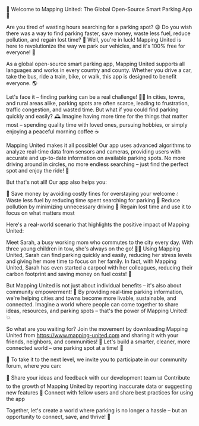 🌟 Welcome to Mapping United: The Global Open-Source Smart Parking App 🌟

Are you tired of wasting hours searching for a parking spot? 😩 Do you wish there was a way to find parking faster, save money, waste less fuel, reduce pollution, and regain lost time? 💪 Well, you're in luck! Mapping United is here to revolutionize the way we park our vehicles, and it's 100% free for everyone! 🎉

As a global open-source smart parking app, Mapping United supports all languages and works in every country and county. Whether you drive a car, take the bus, ride a train, bike, or walk, this app is designed to benefit everyone. 🌎

Let's face it – finding parking can be a real challenge! 🏃‍♂️ In cities, towns, and rural areas alike, parking spots are often scarce, leading to frustration, traffic congestion, and wasted time. But what if you could find parking quickly and easily? 🕰️ Imagine having more time for the things that matter most – spending quality time with loved ones, pursuing hobbies, or simply enjoying a peaceful morning coffee ☕️

Mapping United makes it all possible! Our app uses advanced algorithms to analyze real-time data from sensors and cameras, providing users with accurate and up-to-date information on available parking spots. No more driving around in circles, no more endless searching – just find the perfect spot and enjoy the ride! 🚗

But that's not all! Our app also helps you:

🏦 Save money by avoiding costly fines for overstaying your welcome
💧 Waste less fuel by reducing time spent searching for parking
🌟 Reduce pollution by minimizing unnecessary driving
💼 Regain lost time and use it to focus on what matters most

Here's a real-world scenario that highlights the positive impact of Mapping United:

Meet Sarah, a busy working mom who commutes to the city every day. With three young children in tow, she's always on the go! 🏃‍♀️ Using Mapping United, Sarah can find parking quickly and easily, reducing her stress levels and giving her more time to focus on her family. In fact, with Mapping United, Sarah has even started a carpool with her colleagues, reducing their carbon footprint and saving money on fuel costs! 💸

But Mapping United is not just about individual benefits – it's also about community empowerment! 🌈 By providing real-time parking information, we're helping cities and towns become more livable, sustainable, and connected. Imagine a world where people can come together to share ideas, resources, and parking spots – that's the power of Mapping United! 💥

So what are you waiting for? Join the movement by downloading Mapping United from https://www.mapping-united.com and sharing it with your friends, neighbors, and communities! 📲 Let's build a smarter, cleaner, more connected world – one parking spot at a time! 🌟

🎉 To take it to the next level, we invite you to participate in our community forum, where you can:

💬 Share your ideas and feedback with our development team
📊 Contribute to the growth of Mapping United by reporting inaccurate data or suggesting new features
👥 Connect with fellow users and share best practices for using the app

Together, let's create a world where parking is no longer a hassle – but an opportunity to connect, save, and thrive! 🌈